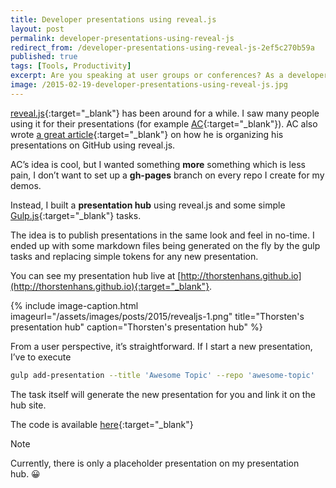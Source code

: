 ```yaml
---
title: Developer presentations using reveal.js
layout: post
permalink: developer-presentations-using-reveal-js
redirect_from: /developer-presentations-using-reveal-js-2ef5c270b59a
published: true
tags: [Tools, Productivity]
excerpt: Are you speaking at user groups or conferences? As a developer we would love to code our presentations. With reveal.js you can finally do it. Read this article and get started with Presentations as Code (PaC)
image: /2015-02-19-developer-presentations-using-reveal-js.jpg
---
```


[reveal.js](https://github.com/hakimel/reveal.js/){:target="_blank"} has been around for a while. I saw many people using it for their presentations (for example [AC](http://www.andrewconnell.com/blog){:target="_blank"}). AC also wrote [a great article](http://www.andrewconnell.com/blog/using-github-for-developer-technical-presentations-post-mortem){:target="_blank"} on how he is organizing his presentations on GitHub using reveal.js.

AC’s idea is cool, but I wanted something **more** something which is less pain, I don’t want to set up a **gh-pages** branch on every repo I create for my demos.

Instead, I built a **presentation hub** using reveal.js and some simple [Gulp.js](http://gulpjs.com){:target="_blank"} tasks.

The idea is to publish presentations in the same look and feel in no-time. I ended up with some markdown files being generated on the fly by the gulp tasks and replacing simple tokens for any new presentation.

You can see my presentation hub live at [http://thorstenhans.github.io](http://thorstenhans.github.io){:target="_blank"}.

{% include image-caption.html imageurl="/assets/images/posts/2015/revealjs-1.png"
title="Thorsten's presentation hub" caption="Thorsten's presentation hub" %}

From a user perspective, it’s straightforward. If I start a new presentation, I’ve to execute

```bash
gulp add-presentation --title 'Awesome Topic' --repo 'awesome-topic'

```

The task itself will generate the new presentation for you and link it on the hub site.

The code is available [here](https://github.com/ThorstenHans/thorstenhans.github.io){:target="_blank"}

Note

Currently, there is only a placeholder presentation on my presentation hub. 😀
